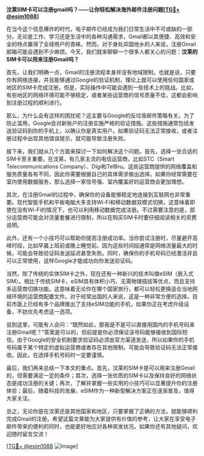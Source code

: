 **汶莱SIM卡可以注册gmail吗？——让你轻松解决海外邮件注册问题[[TG💪+ @esim1088](https://t.me/s/esim1088)]**

在当今这个信息爆炸的时代，电子邮件已经成为我们日常生活中不可或缺的一部分。无论是工作、学习还是生活中的各种沟通需求，Gmail都以其便捷、高效和安全的特点赢得了全球用户的青睐。然而，对于身处异国他乡的人来说，注册Gmail邮箱可能会遇到不少麻烦。今天，我们就来聊聊一个很多人都关心的问题：**汶莱的SIM卡可以用来注册Gmail吗？**

首先，让我们明确一点，Gmail的注册流程本身并没有地域限制。也就是说，只要你有网络连接，并且能够通过Google的验证机制，理论上就可以使用任何国家或地区的SIM卡完成注册。但是，实际操作中可能会遇到一些技术上的挑战。比如，有些地区的网络环境可能不够稳定，或者某些运营商的信号质量不佳，这都会影响到注册过程的顺利进行。

那么，为什么会有这样的困扰呢？这主要与Google的反垃圾邮件策略有关。为了防止滥用，Google会对新账户的注册实施严格的验证措施。这些措施通常包括发送验证码到你的手机上，以确认你是真实用户。如果验证码无法正常接收，或者注册过程中出现其他错误提示，就可能导致注册失败。

接下来，我们就从几个方面来探讨一下如何解决这个问题。首先，选择一张合适的SIM卡至关重要。在汶莱，有几家主流的电信运营商，比如STC（Smart Telecommunications Company）、Digi和TelBru。这些运营商提供的网络覆盖和服务质量各有不同，因此你需要根据自己的具体需求做出选择。如果你经常需要在室内使用数据服务，那么选择一家信号强、室内覆盖好的运营商会更加理想。

其次，在注册Gmail的过程中，确保你的设备能够稳定地连接到互联网也非常重要。现代智能手机和平板电脑大多支持Wi-Fi和移动数据双模式切换，这意味着即使在没有Wi-Fi的情况下，也可以利用移动数据完成注册。不过需要注意的是，部分运营商可能会对流量套餐进行限制，所以在购买SIM卡时要仔细阅读相关的资费说明。

此外，还有一个小技巧可以帮助你提高注册成功率。当你尝试注册时，尽量避开高峰时段，比如早晨上班前或晚上睡觉前。因为这些时间段通常是网络流量最大的时候，可能会导致验证码发送延迟甚至失败。同时，确保你的手机号码已经激活并且可以正常使用，这样Google才能成功向你发送验证码。

当然，除了传统的实体SIM卡之外，现在还有一种新兴的技术叫做eSIM（嵌入式SIM）。相比于传统SIM卡，eSIM具有体积小巧、无需物理插拔等优点，而且支持多运营商切换功能。这意味着无论你在哪个国家旅行，都可以轻松更换适合当地网络环境的运营商配置文件。对于经常出国的人来说，这是一种非常方便的选择。目前市面上已经有多个品牌推出了支持eSIM功能的手机，如果你正在考虑升级设备，不妨优先考虑这一选项。

说到这里，可能有人会问：“既然如此，那我是不是可以直接用国内的手机号码来注册Gmail呢？”答案是可以的，但前提是你必须保证该号码能够接收到国际短信。由于Google的安全机制要求验证码必须由官方渠道发送，所以如果你的手机号码属于某个特定的虚拟运营商或者存在其他限制，可能会导致验证码无法正常接收。因此，在选择手机号码时一定要谨慎。

最后，我们再来总结一下本文的重点。首先，汶莱的SIM卡是可以用来注册Gmail的，但需要满足一定的条件；其次，选择一张优质的SIM卡以及保持良好的网络状态是成功注册的关键；再次，了解并掌握一些实用的小技巧可以显著提升你的注册体验；最后，随着科技的发展，eSIM作为一种新型解决方案正在逐渐普及，值得大家关注。

总之，无论你是在汶莱还是其他国家和地区，只要掌握了正确的方法，就能够顺利完成Gmail的注册。希望这篇文章能为大家提供有价值的参考，让大家在享受电子邮件带来的便利的同时，也能更好地应对各种突发状况。如果你还有其他疑问，欢迎随时留言交流！

[[TG💪+ @esim1088](https://t.me/s/esim1088) ![Image](https://i.postimg.cc/4NQfJmqS/Snipaste-2025-05-13-00-14-12.png)]